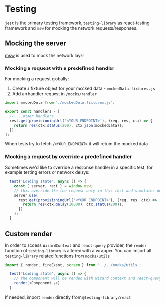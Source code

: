 # Testing

`jest` is the primary testing framework,  `testing-library` as react-testing framework
and `msw` for mocking the network requests/responses.

## Mocking the server
[msw](https://mswjs.io) is used to mock the network layer

### Mocking a request with a predefined handler

For mocking a request globally:
1. Create a fixture object for your mocked data - `mockedData.fixtures.js`
2. Add an handler request in `/mocks/handler`  
```js
import mockedData from './mockedData.fixtures.js';

export const handlers = [
  // ...other handlers  
  rest.get(provisioningUrl('<YOUR_ENDPOINT>'), (req, res, ctx) => {
    return res(ctx.status(200), ctx.json(mockedData));
  }),
];
```
When tests try to fetch `/<YOUR_ENDPOINT>` it will return the mocked data

### Mocking a request by override a predefined handler
Sometimes we'd like to override a response handler in a specific test, for example testing errors or network delays:

```js
  test('Loading state', async () => {
    const { server, rest } = window.msw;
    // this override the the request only in this test and simulates delay network
    server.use(
      rest.get(provisioningUrl('<YOUR_ENDPOINT>'), (req, res, ctx) => {
        return res(ctx.delay(10000), ctx.status(200));
      })
    );
  }
```

## Custom render
In order to access `WizardContext` and `react-query` provider, the `render` function of `testing-library` is altered with a wrapper.
You can import all `testing-library` related functions from `mocks/utils`

```js
import { render, fireEvent, screen } from '../../mocks/utils';

  test('Loading state', async () => {
    // the component will be rended with wizard context and react-query provider
    render(<Component />)
  }
```
If needed, import `render` directly from `@testing-library/react`